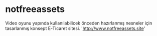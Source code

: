 # notfreeassets
Video oyunu yapında kullanılabilicek önceden hazırlanmış nesneler için tasarlanmış konsept E-Ticaret sitesi. 'http://www.notfreeassets.site'
